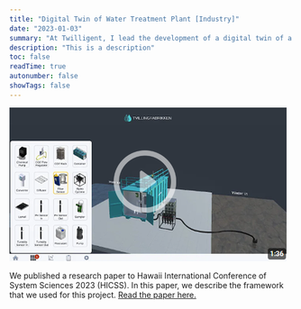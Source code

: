 ```yaml
---
title: "Digital Twin of Water Treatment Plant [Industry]"
date: "2023-01-03"
summary: "At Twilligent, I lead the development of a digital twin of a water treatment plant for Slamrensing AS, who delivers mobile treatment plants for construction sites. This tool helps construction workers do troubleshooting and maintenance with an intuitive 3D interface.  "
description: "This is a description"
toc: false
readTime: true
autonumber: false
showTags: false
---
```



[![Video](./thumbnail.png)](https://www.youtube.com/watch?v=ikQe1CIbffo)

We published a research paper to Hawaii International Conference of System Sciences 2023 (HICSS). In this paper, we describe the framework that we used for this project. [Read the paper here.](https://hdl.handle.net/10125/103455)